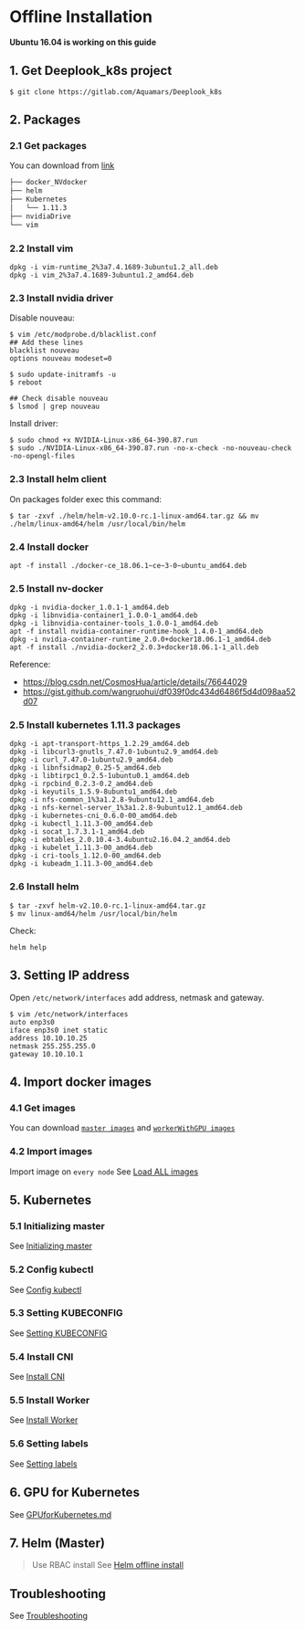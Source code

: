 # Offline Installation

**Ubuntu 16.04 is working on this guide**

## 1. Get Deeplook_k8s project

```shell
$ git clone https://gitlab.com/Aquamars/Deeplook_k8s
```

## 2. Packages

### 2.1 Get packages

You can download from [link](https://mega.nz/#F!5V9BUYoL!5jfhpfT8F0OCscJMCndumA)


```sh
├── docker_NVdocker
├── helm
├── Kubernetes
│   └── 1.11.3
├── nvidiaDrive
└── vim
```

### 2.2 Install vim

```shell
dpkg -i vim-runtime_2%3a7.4.1689-3ubuntu1.2_all.deb
dpkg -i vim_2%3a7.4.1689-3ubuntu1.2_amd64.deb
```

### 2.3 Install nvidia driver

Disable nouveau:

```shell 
$ vim /etc/modprobe.d/blacklist.conf
## Add these lines
blacklist nouveau
options nouveau modeset=0

$ sudo update-initramfs -u
$ reboot

## Check disable nouveau
$ lsmod | grep nouveau
```
Install driver:

```shell 
$ sudo chmod +x NVIDIA-Linux-x86_64-390.87.run
$ sudo ./NVIDIA-Linux-x86_64-390.87.run -no-x-check -no-nouveau-check -no-opengl-files
```

<!-- On packages folder exec this command: -->

<!-- ```shell
$ ary=$(find ./ -iname "*.deb" | sort -n \;);for file in $ary; do dpkg -i $file;done
``` -->


### 2.3 Install helm client

On packages folder exec this command:

```shell
$ tar -zxvf ./helm/helm-v2.10.0-rc.1-linux-amd64.tar.gz && mv ./helm/linux-amd64/helm /usr/local/bin/helm
```

### 2.4 Install docker

```shell
apt -f install ./docker-ce_18.06.1~ce~3-0~ubuntu_amd64.deb
```

### 2.5 Install nv-docker

```shell
dpkg -i nvidia-docker_1.0.1-1_amd64.deb
dpkg -i libnvidia-container1_1.0.0-1_amd64.deb
dpkg -i libnvidia-container-tools_1.0.0-1_amd64.deb
apt -f install nvidia-container-runtime-hook_1.4.0-1_amd64.deb
dpkg -i nvidia-container-runtime_2.0.0+docker18.06.1-1_amd64.deb
apt -f install ./nvidia-docker2_2.0.3+docker18.06.1-1_all.deb
```
Reference: 
- https://blog.csdn.net/CosmosHua/article/details/76644029
- https://gist.github.com/wangruohui/df039f0dc434d6486f5d4d098aa52d07

### 2.5 Install kubernetes 1.11.3 packages

```shell
dpkg -i apt-transport-https_1.2.29_amd64.deb
dpkg -i libcurl3-gnutls_7.47.0-1ubuntu2.9_amd64.deb
dpkg -i curl_7.47.0-1ubuntu2.9_amd64.deb
dpkg -i libnfsidmap2_0.25-5_amd64.deb
dpkg -i libtirpc1_0.2.5-1ubuntu0.1_amd64.deb
dpkg -i rpcbind_0.2.3-0.2_amd64.deb
dpkg -i keyutils_1.5.9-8ubuntu1_amd64.deb
dpkg -i nfs-common_1%3a1.2.8-9ubuntu12.1_amd64.deb
dpkg -i nfs-kernel-server_1%3a1.2.8-9ubuntu12.1_amd64.deb
dpkg -i kubernetes-cni_0.6.0-00_amd64.deb
dpkg -i kubectl_1.11.3-00_amd64.deb
dpkg -i socat_1.7.3.1-1_amd64.deb
dpkg -i ebtables_2.0.10.4-3.4ubuntu2.16.04.2_amd64.deb
dpkg -i kubelet_1.11.3-00_amd64.deb
dpkg -i cri-tools_1.12.0-00_amd64.deb
dpkg -i kubeadm_1.11.3-00_amd64.deb
```

### 2.6 Install helm

```shell
$ tar -zxvf helm-v2.10.0-rc.1-linux-amd64.tar.gz
$ mv linux-amd64/helm /usr/local/bin/helm
```

Check:

```shell
helm help
```

## 3. Setting IP address

Open `/etc/network/interfaces` add address, netmask and gateway.
```shell
$ vim /etc/network/interfaces
auto enp3s0
iface enp3s0 inet static
address 10.10.10.25
netmask 255.255.255.0
gateway 10.10.10.1
```

## 4. Import docker images

### 4.1 Get images
You can download [`master images`](https://mega.nz/#!ANVSzCRC!YjP2F45WyO633Id9R9QBfFHqnrAlSQV76b46Tl3uihU) and [`workerWithGPU images`](https://mega.nz/#!0YUy3K6D!UtveWIpxnZheAdQEL--Xg9zWiStWUvkvMejBliS4gOo)

### 4.2 Import images
Import image on `every node`
See [Load ALL images](./DockerImage.md#load-all-images)

## 5. Kubernetes

### 5.1 Initializing master
See [Initializing master](./Kubernetes.md#3-initializing-master)

### 5.2 Config kubectl
See [Config kubectl](./Kubernetes.md#4-config-kubectl)

### 5.3 Setting KUBECONFIG
See [Setting KUBECONFIG](./Kubernetes.md#5-setting-kubeconfig)

### 5.4 Install CNI
See [Install CNI](./Kubernetes.md#6-install-cni)

### 5.5 Install Worker
See [Install Worker](./Kubernetes.md#install-minion-worker)

### 5.6 Setting labels
See [Setting labels](./Kubernetes.md#7-setting-labels)

## 6. GPU for Kubernetes
See [GPUforKubernetes.md](./GPUforKubernetes.md)

## 7. Helm (Master)
> Use RBAC install
See [Helm offline install](./Helm.md#rbac-offline-install) 

## Troubleshooting
See [Troubleshooting](./Troubleshooting.md)

[k8s-install-docker]: https://kubernetes.io/docs/setup/independent/install-kubeadm/#installing-docker
[install-docker-ce]: https://docs.docker.com/install/linux/docker-ce/ubuntu/#install-docker-ce
[nvidia-docker#quickstart]: https://github.com/NVIDIA/nvidia-docker#quickstart
[Docker Engine setup]: https://github.com/nvidia/nvidia-container-runtime#docker-engine-setup